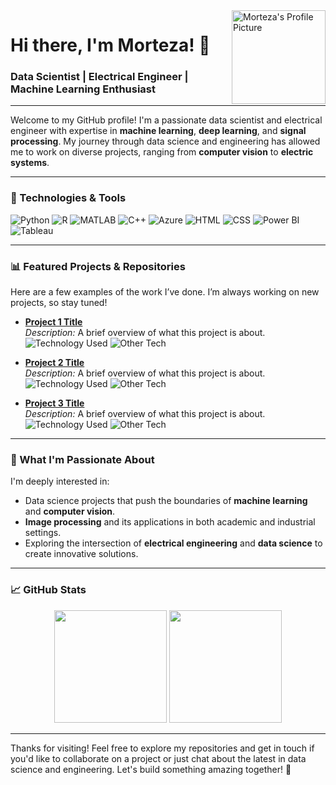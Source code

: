 <img src="profile_image_url" alt="Morteza's Profile Picture" width="150" height="150" align="right">

# Hi there, I'm Morteza! 👋

### Data Scientist | Electrical Engineer | Machine Learning Enthusiast

---

Welcome to my GitHub profile! I'm a passionate data scientist and electrical engineer with expertise in **machine learning**, **deep learning**, and **signal processing**. My journey through data science and engineering has allowed me to work on diverse projects, ranging from **computer vision** to **electric systems**.

---

### 🔧 Technologies & Tools

![Python](https://img.shields.io/badge/-Python-3776AB?style=flat-square&logo=python&logoColor=white)
![R](https://img.shields.io/badge/-R-276DC3?style=flat-square&logo=r&logoColor=white)
![MATLAB](https://img.shields.io/badge/-MATLAB-0076A8?style=flat-square&logo=mathworks&logoColor=white)
![C++](https://img.shields.io/badge/-C++-00599C?style=flat-square&logo=cplusplus&logoColor=white)
![Azure](https://img.shields.io/badge/-Azure-0078D4?style=flat-square&logo=microsoft-azure&logoColor=white)
![HTML](https://img.shields.io/badge/-HTML-E34F26?style=flat-square&logo=html5&logoColor=white)
![CSS](https://img.shields.io/badge/-CSS-1572B6?style=flat-square&logo=css3&logoColor=white)
![Power BI](https://img.shields.io/badge/-PowerBI-F2C811?style=flat-square&logo=powerbi&logoColor=black)
![Tableau](https://img.shields.io/badge/-Tableau-E97627?style=flat-square&logo=tableau&logoColor=white)

---

### 📊 Featured Projects & Repositories

Here are a few examples of the work I’ve done. I’m always working on new projects, so stay tuned!

- **[Project 1 Title](project1_link)**  
  *Description:* A brief overview of what this project is about.  
  ![Technology Used](https://img.shields.io/badge/-Python-3776AB?style=flat-square&logo=python&logoColor=white) ![Other Tech](https://img.shields.io/badge/-R-276DC3?style=flat-square&logo=r&logoColor=white)

- **[Project 2 Title](project2_link)**  
  *Description:* A brief overview of what this project is about.  
  ![Technology Used](https://img.shields.io/badge/-MATLAB-0076A8?style=flat-square&logo=mathworks&logoColor=white) ![Other Tech](https://img.shields.io/badge/-Azure-0078D4?style=flat-square&logo=microsoft-azure&logoColor=white)

- **[Project 3 Title](project3_link)**  
  *Description:* A brief overview of what this project is about.  
  ![Technology Used](https://img.shields.io/badge/-C++-00599C?style=flat-square&logo=cplusplus&logoColor=white) ![Other Tech](https://img.shields.io/badge/-Tableau-E97627?style=flat-square&logo=tableau&logoColor=white)

---

### 🌟 What I'm Passionate About

I'm deeply interested in:

- Data science projects that push the boundaries of **machine learning** and **computer vision**.
- **Image processing** and its applications in both academic and industrial settings.
- Exploring the intersection of **electrical engineering** and **data science** to create innovative solutions.

---

### 📈 GitHub Stats

<p align="center">
  <img height="180em" src="https://github-readme-stats.vercel.app/api?username=Mortykh&show_icons=true&hide_border=true&theme=radical" />
  <img height="180em" src="https://github-readme-stats.vercel.app/api/top-langs/?username=Mortykh&exclude_repo=YOUR_GITHUB_USERNAME.github.io&show_icons=true&hide_border=true&layout=compact&langs_count=8&theme=radical"/>
</p>

---

Thanks for visiting! Feel free to explore my repositories and get in touch if you'd like to collaborate on a project or just chat about the latest in data science and engineering. Let's build something amazing together! 🚀
